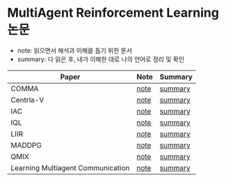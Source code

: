 # MultiAgent Reinforcement Learning 논문 
* note: 읽으면서 해석과 이해를 돕기 위한 문서
* summary: 다 읽은 후, 내가 이해한 대로 나의 언어로 정리 및 확인


| Paper                            | Note                           | Summary                     |
|----------------------------------|--------------------------------|-----------------------------|
| COMMA                            |[note](./note/comma_note.md)|[summary](./summary/comma_sum.md)|
| Centrla-V                        |[note](./note/central-v_note.md)|[summary](./summary/central-v_sum.md)|
| IAC                              |[note](./note/iac_note.md)|[summary](./summary/iac_sum.md)|
| IQL                              |[note](./note/iql_note.md)|[summary](./summary/iql_sum.md)|
| LIIR                             |[note](./note/liir_note.md)|[summary](./summary/liir_sum.md)|
| MADDPG                           |[note](./note/maddpg_note.md)|[summary](./summary/maddpg_sum.md)|
| QMIX                             |[note](./note/qmix_note.md)|[summary](./summary/qmix_sum.md)|
| Learning Multiagent Communication|[note](./note/communication_note.md)|[summary](./summary/communication_sum.md)|

